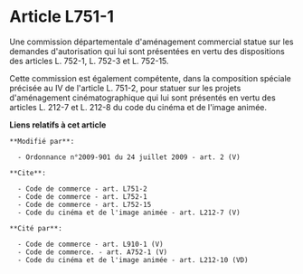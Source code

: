 # Article L751-1

Une commission départementale d'aménagement commercial statue sur les demandes d'autorisation qui lui sont présentées en
vertu des dispositions des articles L. 752-1, L. 752-3 et L. 752-15. 

Cette commission est également compétente, dans la composition spéciale précisée au IV de l'article L. 751-2, pour statuer
sur les projets d'aménagement cinématographique qui lui sont présentés en vertu des articles L. 212-7 et L. 212-8 du code du
cinéma et de l'image animée.

**Liens relatifs à cet article**

	**Modifié par**:

	  - Ordonnance n°2009-901 du 24 juillet 2009 - art. 2 (V)

	**Cite**:

	  - Code de commerce - art. L751-2
	  - Code de commerce - art. L752-1
	  - Code de commerce - art. L752-15
	  - Code du cinéma et de l'image animée - art. L212-7 (V)

	**Cité par**:

	  - Code de commerce - art. L910-1 (V)
	  - Code de commerce. - art. A752-1 (V)
	  - Code du cinéma et de l'image animée - art. L212-10 (VD)

